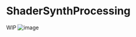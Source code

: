 # ShaderSynthProcessing


WIP
![image](https://github.com/tob-0/ShaderSynthProcessing/assets/46324307/2f445dbd-c793-4f5c-b7dc-42502f911231)
